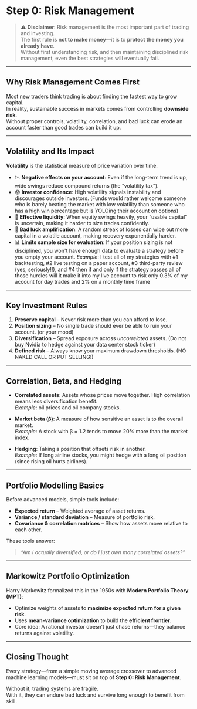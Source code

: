 # Step 0: Risk Management  

> ⚠️ **Disclaimer**: Risk management is the most important part of trading and investing.  
> The first rule is **not to make money**—it is to **protect the money you already have**.  
> Without first understanding risk, and then maintaining disciplined risk management, even the best strategies will eventually fail.  

---

## Why Risk Management Comes First  

Most new traders think trading is about finding the fastest way to grow capital.  
In reality, sustainable success in markets comes from controlling **downside risk**.  
Without proper controls, volatility, correlation, and bad luck can erode an account faster than good trades can build it up.  

---

## Volatility and Its Impact  

**Volatility** is the statistical measure of price variation over time.  

- 📉 **Negative effects on your account**: Even if the long-term trend is up, wide swings reduce compound returns (the “volatility tax”).  
- 😟 **Investor confidence**: High volatility signals instability and discourages outside investors. (Funds would rather welcome someone who is barely beating the market with low volatility than someone who has a high win percentage but is YOLOing their account on options)
- 💸 **Effective liquidity**: When equity swings heavily, your “usable capital” is uncertain, making it harder to size trades confidently.  
- 🎲 **Bad luck amplification**: A random streak of losses can wipe out more capital in a volatile account, making recovery exponentially harder.
- 📊 **Limits sample size for evaluation**: If your position sizing is not disciplined, you won't have enough data to evaluate a strategy before you empty your account.
 *Example*: I test all of my strategies with #1 backtesting, #2 live testing on a paper account, #3 third-party review (yes, seriously!!), and #4 then if and only if the strategy passes all of those hurdles will it make it into my live account to risk only 0.3% of my account for day trades and 2% on a monthly time frame

---

## Key Investment Rules  

1. **Preserve capital** – Never risk more than you can afford to lose.  
2. **Position sizing** – No single trade should ever be able to ruin your account. (or your mood)
3. **Diversification** – Spread exposure across *uncorrelated* assets. (Do not buy Nvidia to hedge against your data center stock ticker)
4. **Defined risk** – Always know your maximum drawdown thresholds. (NO NAKED CALL OR PUT SELLING!)

---

## Correlation, Beta, and Hedging  

- **Correlated assets**: Assets whose prices move together. High correlation means less diversification benefit.  
  *Example*: oil prices and oil company stocks.  

- **Market beta (β)**: A measure of how sensitive an asset is to the overall market.  
  *Example*: A stock with β = 1.2 tends to move 20% more than the market index.  

- **Hedging**: Taking a position that offsets risk in another.  
  *Example*: If long airline stocks, you might hedge with a long oil position (since rising oil hurts airlines).  

---

## Portfolio Modelling Basics  

Before advanced models, simple tools include:  

- **Expected return** – Weighted average of asset returns.  
- **Variance / standard deviation** – Measure of portfolio risk.  
- **Covariance & correlation matrices** – Show how assets move relative to each other.  

These tools answer:  
> *“Am I actually diversified, or do I just own many correlated assets?”*  

---

## Markowitz Portfolio Optimization  

Harry Markowitz formalized this in the 1950s with **Modern Portfolio Theory (MPT)**:  

- Optimize weights of assets to **maximize expected return for a given risk**.  
- Uses **mean-variance optimization** to build the **efficient frontier**.  
- Core idea: A rational investor doesn’t just chase returns—they balance returns against volatility.  

---

## Closing Thought  

Every strategy—from a simple moving average crossover to advanced machine learning models—must sit on top of **Step 0: Risk Management**.  

Without it, trading systems are fragile.  
With it, they can endure bad luck and survive long enough to benefit from skill.  

